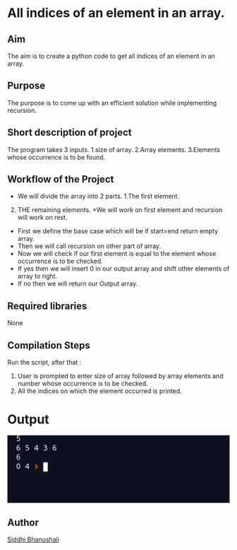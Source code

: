 # All indices of an element in an array.

## Aim

The aim is to create a python code to get all indices of an element in an array.

## Purpose

The purpose is to come up with an efficient solution while implementing recursion.

## Short description of project

The program takes 3 inputs.
1.size of array.
2.Array elements.
3.Elements whose occurrence is to be found.

## Workflow of the Project

- We will divide the array into 2 parts.
  1.The first element.

2. THE remaining elements.
   \*We will work on first element and recursion will work on rest.

- First we define the base case which will be if start=end return empty array.
- Then we will call recursion on other part of array.
- Now we will check if our first element is equal to the element whose occurrence is to be checked.
- If yes then we will insert 0 in our output array and shift other elements of array to right.
- If no then we will return our Output array.

## Required libraries

None

## Compilation Steps

Run the script, after that :

1.  User is prompted to enter size of array followed by array elements and number whose occurrence is to be checked.
2.  All the indices on which the element occurred is printed.

# Output

![](Images/Output-img.jpg)

## Author

[Siddhi Bhanushali](https://github.com/siddhi-244)
